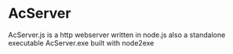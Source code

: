 AcServer
========

AcServer.js is a http webserver written in node.js also a standalone executable AcServer.exe built with node2exe
